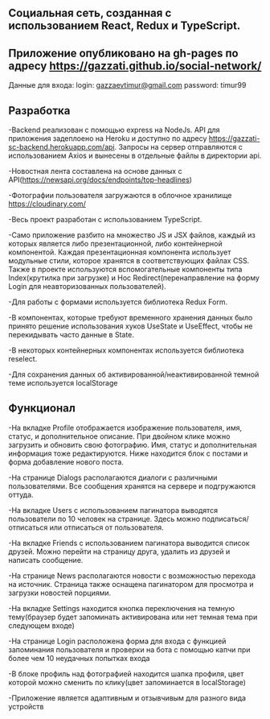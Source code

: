## Социальная сеть, созданная с использованием React, Redux и TypeScript.

## Приложение опубликовано на gh-pages по адресу https://gazzati.github.io/social-network/
  Данные для входа: login: gazzaevtimur@gmail.com
                    password: timur99

## Разработка

  -Backend реализован с помощью express на NodeJs. API для приложения задеплоено на Heroku и доступно по адресу https://gazzati-sc-backend.herokuapp.com/api. Запросы на сервер отправляются с использованием Axios и вынесены в отдельные файлы в директории api.

  -Новостная лента составлена на основе данных с API(https://newsapi.org/docs/endpoints/top-headlines)
  
  -Фотографии пользователя загружаются в облочное хранилище https://cloudinary.com/

  -Весь проект разработан с использованием TypeScript.

  -Само приложение разбито на множество JS и JSX файлов, каждый из которых является либо презентационной, либо контейнерной компонентой. Каждая презентационная компонента использует модульные стили, которое хранятся в соответствующих файлах CSS. Также в проекте используются вспомогательные компоненты типа Index(крутилка при загрузке) и Hoc Redirect(перенаправление на форму Login для неавторизованных пользователей).

  -Для работы с формами используется библиотека Redux Form.

  -В компонентах, которые требуют временного хранения данных было принято решение использования хуков UseState и UseEffect, чтобы не перекидывать часто данные в State.

  -В некоторых контейнерных компонентах используется библиотека reselect.

  -Для сохранения данных об активированной/неактивированной темной теме используется localStorage

## Функционал
  -На вкладке Profile отображается изображение пользователя, имя, статус, и дополнительное описание. При двойном клике можно загрузить и обновить свою фотографию. Имя, статус и дополнительная информация тоже редактируются. Ниже находится блок с постами и форма добавление нового поста.

  -На странице Dialogs располагаются диалоги с различными пользователями. Все сообщения хранятся на сервере и подгружаются оттуда.

  -На вкладке Users с использованием пагинатора выводятся пользователи по 10 человек на странице. Здесь можно подписаться/отписаться или отписаться от пользователя.

  -На вкладке Friends с использованием пагинатора выводится список друзей. Можно перейти на страницу друга, удалить из друзей и написать сообщение.

  -На странице News располагаются новости с возможностью перехода на источник. Страница также оснащена пагинатором для просмотра и загрузки новостей порциями.

  -На вкладке Settings находится кнопка переключения на темную тему(браузер будет запоминать активирована или нет темная тема при следующем входе)

  -На странице Login расположена форма для входа с функцией запоминания пользователя и проверки на бота с помощью капчи при более чем 10 неудачных попытках входа

  -В блоке профиль над фотографией находится шапка профиля, цвет которой можно сменить по клику(цвет запоминается в localStorage)

  -Приложение является адаптивным и отзывчивым для разного вида устройств
